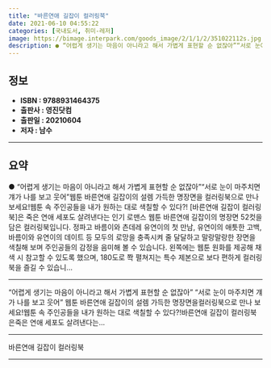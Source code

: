```yaml
---
title: "바른연애 길잡이 컬러링북"
date: 2021-06-10 04:55:22
categories: [국내도서, 취미-레저]
image: https://bimage.interpark.com/goods_image/2/1/1/2/351022112s.jpg
description: ● “어렵게 생기는 마음이 아니라고 해서 가볍게 표현할 순 없잖아”“서로 눈이 마주치면 걔가 나를 보고 웃어”웹툰 바른연애 길잡이의 설렘 가득한 명장면을 컬러링북으로 만나 보세요!웹툰 속 주인공들을 내가 원하는 대로 색칠할 수 있다?! [바른연애 길잡이 컬러링북]은 죽은 연애 세포도
---
```


## **정보**

- **ISBN : 9788931464375**
- **출판사 : 영진닷컴**
- **출판일 : 20210604**
- **저자 : 남수**

------



## **요약**

●  “어렵게 생기는 마음이 아니라고 해서 가볍게 표현할 순 없잖아”“서로 눈이 마주치면 걔가 나를 보고 웃어”웹툰 바른연애 길잡이의 설렘 가득한 명장면을 컬러링북으로 만나 보세요!웹툰 속 주인공들을 내가 원하는 대로 색칠할 수 있다?! [바른연애 길잡이 컬러링북]은 죽은 연애 세포도 살려낸다는 인기 로맨스 웹툰 바른연애 길잡이의 명장면 52컷을 담은 컬러링북입니다. 정파고 바름이와 츤데레 유연이의 첫 만남, 유연이의 애틋한 고백, 바름이와 유연이의 데이트 등 모두의 로망을 충족시켜 줄 달달하고 말랑말랑한 장면을 색칠해 보며 주인공들의 감정을 음미해 볼 수 있습니다. 왼쪽에는 웹툰 원화를 제공해 채색 시 참고할 수 있도록 했으며, 180도로 쫙 펼쳐지는 특수 제본으로 보다 편하게 컬러링북을 즐길 수 있습니...

------

“어렵게 생기는 마음이 아니라고 해서 가볍게 표현할 순 없잖아”
“서로 눈이 마주치면 걔가 나를 보고 웃어”
웹툰 바른연애 길잡이의 설렘 가득한 명장면을컬러링북으로 만나 보세요!웹툰 속 주인공들을 내가 원하는 대로 색칠할 수 있다?!바른연애 길잡이 컬러링북은죽은 연애 세포도 살려낸다는... 

------


바른연애 길잡이 컬러링북 

------


